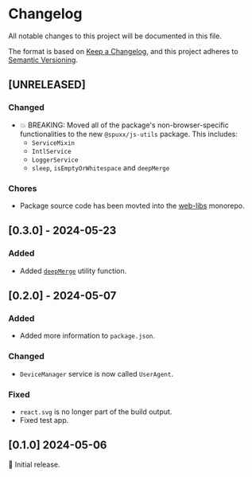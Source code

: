 # Changelog

All notable changes to this project will be documented in this file.

The format is based on [Keep a Changelog](https://keepachangelog.com/en/1.0.0/),
and this project adheres to [Semantic Versioning](https://semver.org/spec/v2.0.0.html).

## [UNRELEASED]

### Changed

- 💥 BREAKING: Moved all of the package's non-browser-specific functionalities to the new `@spuxx/js-utils` package. This includes:
  - `ServiceMixin`
  - `IntlService`
  - `LoggerService`
  - `sleep`, `isEmptyOrWhitespace` and `deepMerge`

### Chores

- Package source code has been movted into the [web-libs](https://github.com/spuxx1701/web-libs) monorepo.

## [0.3.0] - 2024-05-23

### Added

- Added [`deepMerge`](/lib/utils/misc.utils.ts) utility function.

## [0.2.0] - 2024-05-07

### Added

- Added more information to `package.json`.

### Changed

- `DeviceManager` service is now called `UserAgent`.

### Fixed

- `react.svg` is no longer part of the build output.
- Fixed test app.

## [0.1.0] 2024-05-06

🌟 Initial release.
